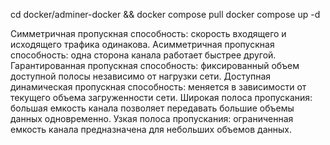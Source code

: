 cd docker/adminer-docker && docker compose pull
docker compose up -d


Симметричная пропускная способность: скорость входящего и исходящего трафика одинакова.
Асимметричная пропускная способность: одна сторона канала работает быстрее другой.
Гарантированная пропускная способность: фиксированный объем доступной полосы независимо от нагрузки сети.
Доступная динамическая пропускная способность: меняется в зависимости от текущего объема загруженности сети.
Широкая полоса пропускания: большая емкость канала позволяет передавать большие объемы данных одновременно.
Узкая полоса пропускания: ограниченная емкость канала предназначена для небольших объемов данных.
